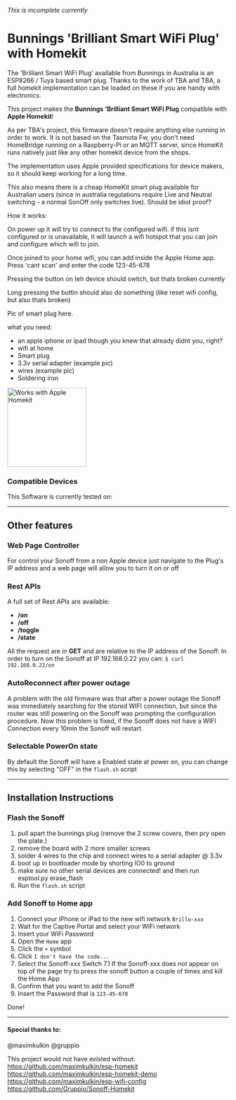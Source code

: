 *This is incomplete currently*

# Bunnings 'Brilliant Smart WiFi Plug' with Homekit

The 'Brilliant Smart WiFi Plug' available from Bunnings in Australia is an ESP8266 / Tuya based smart plug. Thanks to the work of TBA and TBA, a full homekit implementation can be loaded on these if you are handy with electronics.

This project makes the **Bunnings 'Brilliant Smart WiFi Plug** compatible with **Apple Homekit**!

As per TBA's project, this firmware doesn't require anything else running in order to work. It is not based on the Tasmota Fw, you don't need HomeBridge running on a Raspberry-Pi or an MQTT server, since HomeKit runs natively just like any other homekit device from the shops.

The implementation uses Apple provided specifications for device makers, so it should keep working for a long time.

This also means there is a cheap HomeKit smart plug available for Australian users (since in australia regulations require Live and Neutral switching - a normal SonOff only switches live). Should be idiot proof?

How it works:

On power up it will try to connect to the configured wifi. if this isnt configured or is unavailable, it will launch a wifi hotspot that you can join and configure which wifi to join.

Once joined to your home wifi, you can add inside the Apple Home app. Press 'cant scan' and enter the code 123-45-678

Pressing the button on teh device should switch, but thats broken currently

Long pressing the buttin should also do something (like reset wifi config, but also thats broken)

Pic of smart plug here.

what you need:

* an apple iphone or ipad though you knew that already didnt you, right?
* wifi at home
* Smart plug
* 3.3v serial adapter (example pic)
* wires (example pic)
* Soldering iron





 <img src="https://raw.githubusercontent.com/Gruppio/Sonoff-Homekit/images/images/homekit.png" alt="Works with Apple Homekit" width="180"/>



### Compatible Devices
This Software is currently tested on: 



---

## Other features

### Web Page Controller
For control your Sonoff from a non Apple device just navigate to the Plug's IP address and a web page will allow you to turn it on or off

### Rest APIs
A full set of Rest APIs are available:
* **/on**
* **/off**
* **/toggle**
* **/state**

All the request are in **GET** and are relative to the IP address of the Sonoff.
In order to turn on the Sonoff at IP 192.168.0.22 you can: `$ curl 192.168.0.22/on`

### AutoReconnect after power outage
A problem with the old firmware was that after a power outage the Sonoff was immediately searching for the stored WIFI connection, but since the router was still powering on the Sonoff was prompting the configuration procedure. Now this problem is fixed, if the Sonoff does not have a WIFI Connection every 10min the Sonoff will restart.

### Selectable PowerOn state
By default the Sonoff will have a Enabled state at power on, you can change this by selecting "OFF" in the `flash.sh` script

---

## Installation Instructions

### Flash the Sonoff
 1) pull apart the bunnings plug (remove the 2 screw covers, then pry open the plate.)
 2) remove the board with 2 more smaller screws
 2) solder 4 wires to the chip and connect wires to a serial adapter @ 3.3v
 4) boot up in bootloader mode by shorting IO0 to ground
 5) make sure no other serial devices are connected! and then run esptool.py erase_flash
 3) Run the `flash.sh` script 

### Add Sonoff to Home app
 1) Connect your iPhone or iPad to the new wifi network `Brillo-xxx`
 2) Wait for the Captive Portal and select your WiFi network
 3) Insert your WiFi Password
 4) Open the `Home` app
 5) Click the `+` symbol
 6) Click `I don't have the code...`
 7) Select the Sonoff-xxx Switch 
 7.1 If the Sonoff-xxx does not appear on top of the page try to press the sonoff button a couple of times and kill the Home App
 9) Confirm that you want to add the Sonoff
 10) Insert the Password that is `123-45-678`

Done! 



---

#### Special thanks to:
@maximkulkin
@gruppio

This project would not have existed without:
https://github.com/maximkulkin/esp-homekit
https://github.com/maximkulkin/esp-homekit-demo
https://github.com/maximkulkin/esp-wifi-config
https://github.com/Gruppio/Sonoff-Homekit

